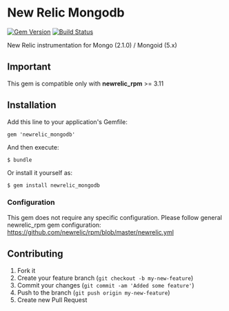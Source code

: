# New Relic Mongodb
[![Gem Version](https://badge.fury.io/rb/newrelic_mongodb.svg)](https://badge.fury.io/rb/newrelic_mongodb.svg)
[![Build Status](https://travis-ci.org/weeyum/newrelic_mongodb.svg)](https://travis-ci.org/weeyum/newrelic_mongodb)

New Relic instrumentation for Mongo (2.1.0) / Mongoid (5.x)

## Important

This gem is compatible only with __newrelic_rpm__ >= 3.11

## Installation

Add this line to your application's Gemfile:

    gem 'newrelic_mongodb'

And then execute:

    $ bundle

Or install it yourself as:

    $ gem install newrelic_mongodb

### Configuration

This gem does not require any specific configuration. Please follow general newrelic_rpm gem configuration:
https://github.com/newrelic/rpm/blob/master/newrelic.yml

## Contributing

1. Fork it
2. Create your feature branch (`git checkout -b my-new-feature`)
3. Commit your changes (`git commit -am 'Added some feature'`)
4. Push to the branch (`git push origin my-new-feature`)
5. Create new Pull Request